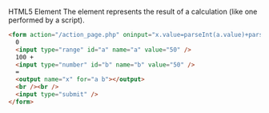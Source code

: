HTML5 <output> Element The <output> element represents the result of a calculation (like one
performed by a script).

```html
<form action="/action_page.php" oninput="x.value=parseInt(a.value)+parseInt(b.value)">
  0
  <input type="range" id="a" name="a" value="50" />
  100 +
  <input type="number" id="b" name="b" value="50" />
  =
  <output name="x" for="a b"></output>
  <br /><br />
  <input type="submit" />
</form>
```
